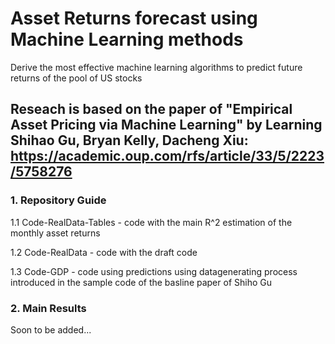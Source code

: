 # Asset Returns forecast using Machine Learning methods
Derive the most effective machine learning algorithms to predict future returns of the pool of US stocks

## Reseach is based on the paper of "Empirical Asset Pricing via Machine Learning" by Learning Shihao Gu, Bryan Kelly, Dacheng Xiu: https://academic.oup.com/rfs/article/33/5/2223/5758276

### 1. Repository Guide
  1.1 Code-RealData-Tables - code with the main R^2 estimation of the monthly asset returns
  
  1.2 Code-RealData - code with the draft code
  
  1.3 Code-GDP - code using predictions using datagenerating process introduced in the sample code of the basline paper of Shiho Gu

### 2. Main Results

Soon to be added...
